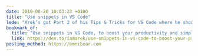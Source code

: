 ```yaml
---
date: 2019-08-20 10:03:23 +0100
title: "Use snippets in VS Code"
lede: "Arek’s got Part 2 of his Tips & Tricks for VS Code where he shows you how to save time and keystrokes by using snippets!"
bookmark_of:
  title: "Use snippets in VS Code, to boost your productivity and simplify your work! - DEV Community 👩‍💻👨‍💻"
  link: https://dev.to/iamarek/use-snippets-in-vs-code-to-boost-your-productivity-and-simplify-your-work-1nim
posting_method: https://omnibear.com
---
```


